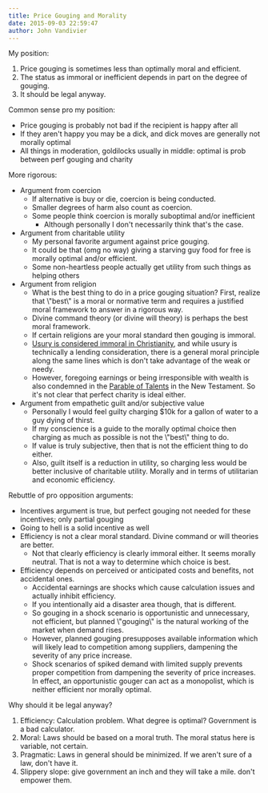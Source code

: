 ```yaml
---
title: Price Gouging and Morality
date: 2015-09-03 22:59:47
author: John Vandivier
---
```




My position:
<ol>
	<li>Price gouging is sometimes less than optimally moral and efficient.</li>
	<li>The status as immoral or inefficient depends in part on the degree of gouging.</li>
	<li>It should be legal anyway.</li>
</ol>
Common sense pro my position:
<ul>
	<li>Price gouging is probably not bad if the recipient is happy after all</li>
	<li>If they aren't happy you may be a dick, and dick moves are generally not morally optimal</li>
	<li>All things in moderation, goldilocks usually in middle: optimal is prob between perf gouging and charity</li>
</ul>
More rigorous:
<ul>
	<li>Argument from coercion
<ul>
	<li>If alternative is buy or die, coercion is being conducted.</li>
	<li>Smaller degrees of harm also count as coercion.</li>
	<li>Some people think coercion is morally suboptimal and/or inefficient
<ul>
	<li>Although personally I don't necessarily think that's the case.</li>
</ul>
</li>
</ul>
</li>
	<li>Argument from charitable utility
<ul>
	<li>My personal favorite argument against price gouging.</li>
	<li>It could be that (omg no way) giving a starving guy food for free is morally optimal and/or efficient.</li>
	<li>Some non-heartless people actually get utility from such things as helping others</li>
</ul>
</li>
	<li>Argument from religion
<ul>
	<li>What is the best thing to do in a price gouging situation? First, realize that \"best\" is a moral or normative term and requires a justified moral framework to answer in a rigorous way.</li>
	<li>Divine command theory (or divine will theory) is perhaps the best moral framework.</li>
	<li>If certain religions are your moral standard then gouging is immoral.</li>
	<li><a href=\"https://en.wikipedia.org/wiki/Usury#Christianity\">Usury is considered immoral in Christianity</a>, and while usury is technically a lending consideration, there is a general moral principle along the same lines which is don't take advantage of the weak or needy.</li>
	<li>However, foregoing earnings or being irresponsible with wealth is also condemned in the <a href=\"https://en.wikipedia.org/wiki/Parable_of_the_talents_or_minas\">Parable of Talents</a> in the New Testament. So it's not clear that perfect charity is ideal either.</li>
</ul>
</li>
	<li>Argument from empathetic guilt and/or subjective value
<ul>
	<li>Personally I would feel guilty charging $10k for a gallon of water to a guy dying of thirst.</li>
	<li>If my conscience is a guide to the morally optimal choice then charging as much as possible is not the \"best\" thing to do.</li>
	<li>If value is truly subjective, then that is not the efficient thing to do either.</li>
	<li>Also, guilt itself is a reduction in utility, so charging less would be better inclusive of charitable utility. Morally and in terms of utilitarian and economic efficiency.</li>
</ul>
</li>
</ul>
Rebuttle of pro opposition arguments:
<ul>
	<li>Incentives argument is true, but perfect gouging not needed for these incentives; only partial gouging</li>
	<li>Going to hell is a solid incentive as well</li>
	<li>Efficiency is not a clear moral standard. Divine command or will theories are better.
<ul>
	<li>Not that clearly efficiency is clearly immoral either. It seems morally neutral. That is not a way to determine which choice is best.</li>
</ul>
</li>
	<li>Efficiency depends on perceived or anticipated costs and benefits, not accidental ones.
<ul>
	<li>Accidental earnings are shocks which cause calculation issues and actually inhibit efficiency.</li>
	<li>If you intentionally aid a disaster area though, that is different.</li>
	<li>So gouging in a shock scenario is opportunistic and unnecessary, not efficient, but planned \"gouging\" is the natural working of the market when demand rises.</li>
	<li>However, planned gouging presupposes available information which will likely lead to competition among suppliers, dampening the severity of any price increase.</li>
	<li>Shock scenarios of spiked demand with limited supply prevents proper competition from dampening the severity of price increases. In effect, an opportunistic gouger can act as a monopolist, which is neither efficient nor morally optimal.</li>
</ul>
</li>
</ul>
Why should it be legal anyway?
<ol>
	<li>Efficiency: Calculation problem. What degree is optimal? Government is a bad calculator.</li>
	<li>Moral: Laws should be based on a moral truth. The moral status here is variable, not certain.</li>
	<li>Pragmatic: Laws in general should be minimized. If we aren't sure of a law, don't have it.</li>
	<li>Slippery slope: give government an inch and they will take a mile. don't empower them.</li>
</ol>